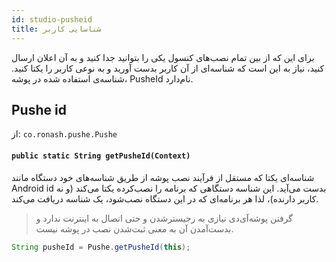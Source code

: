 ```yaml
---
id: studio-pusheid
title: شناسایی کاربر
---
```


برای این که از بین تمام نصب‌های کنسول یکی را بتوانید جدا کنید و به آن اعلان ارسال کنید، نیاز به این است که شناسه‌ای از آن کاربر بدست آورید و به‌ نوعی کاربر را یکتا کنید. شناسه‌ی استفاده شده در پوشه، PusheId نام‌دارد.

## Pushe id
از: `co.ronash.pushe.Pushe`

<div dir='ltr'>

#### `public static String getPusheId(Context)`

</div>

شناسه‌ای یکتا که مستقل از فرآیند نصب پوشه از طریق شناسه‌های خود دستگاه مانند Android id بدست می‌آید.
این شناسه دستگاهی که برنامه را نصب‌کرده یکتا می‌کند (و نه کاربر دارنده)، لذا هر برنامه‌ای که در این دستگاه نصب‌شود، یک شناسه دریافت می‌کند.



> گرفتن پوشه‌آی‌دی نیازی به رجیسترشدن و حتی اتصال به اینترنت ندارد و بدست‌آمدن آن به معنی ثبت‌شدن نصب در پوشه نیست.

```java
String pusheId = Pushe.getPusheId(this);
```